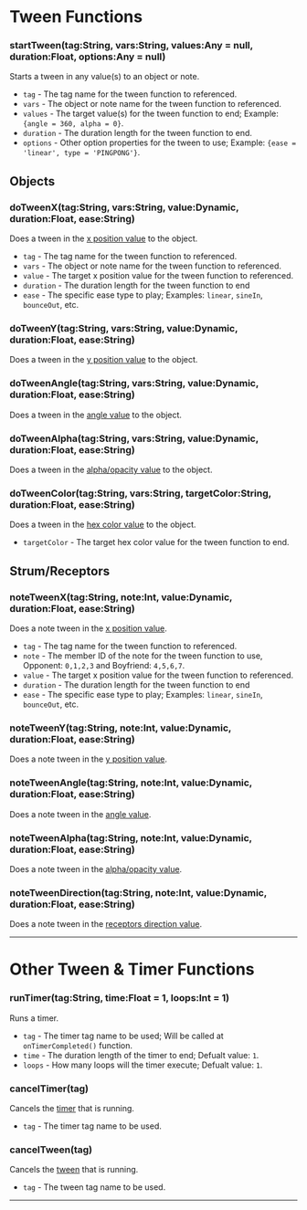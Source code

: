 # Tween Functions
### startTween(tag:String, vars:String, values:Any = null, duration:Float, options:Any = null)
Starts a tween in any value(s) to an object or note.

- `tag` - The tag name for the tween function to referenced.
- `vars` - The object or note name for the tween function to referenced.
- `values` - The target value(s) for the tween function to end; Example: `{angle = 360, alpha = 0}`.
- `duration` - The duration length for the tween function to end.
- `options` - Other option properties for the tween to use; Example: `{ease = 'linear', type = 'PINGPONG'}`.

## Objects
### doTweenX(tag:String, vars:String, value:Dynamic, duration:Float, ease:String)
Does a tween in the <ins>x position value</ins> to the object.

- `tag` - The tag name for the tween function to referenced.
- `vars` - The object or note name for the tween function to referenced.
- `value` - The target x position value for the tween function to referenced.
- `duration` - The duration length for the tween function to end
- `ease` - The specific ease type to play; Examples: `linear`, `sineIn`, `bounceOut`, etc.

### doTweenY(tag:String, vars:String, value:Dynamic, duration:Float, ease:String)
Does a tween in the <ins>y position value</ins> to the object.

### doTweenAngle(tag:String, vars:String, value:Dynamic, duration:Float, ease:String)
Does a tween in the <ins>angle value</ins> to the object.

### doTweenAlpha(tag:String, vars:String, value:Dynamic, duration:Float, ease:String)
Does a tween in the <ins>alpha/opacity value</ins> to the object.

### doTweenColor(tag:String, vars:String, targetColor:String, duration:Float, ease:String)
Does a tween in the <ins>hex color value</ins> to the object.

- `targetColor` - The target hex color value for the tween function to end.

## Strum/Receptors
### noteTweenX(tag:String, note:Int, value:Dynamic, duration:Float, ease:String)
Does a note tween in the <ins>x position value</ins>.

- `tag` - The tag name for the tween function to referenced.
- `note` - The member ID of the note for the tween function to use, Opponent: `0,1,2,3` and Boyfriend: `4,5,6,7`.
- `value` - The target x position value for the tween function to referenced.
- `duration` - The duration length for the tween function to end
- `ease` - The specific ease type to play; Examples: `linear`, `sineIn`, `bounceOut`, etc.

### noteTweenY(tag:String, note:Int, value:Dynamic, duration:Float, ease:String)
Does a note tween in the <ins>y position value</ins>.

### noteTweenAngle(tag:String, note:Int, value:Dynamic, duration:Float, ease:String)
Does a note tween in the <ins>angle value</ins>.

### noteTweenAlpha(tag:String, note:Int, value:Dynamic, duration:Float, ease:String)
Does a note tween in the <ins>alpha/opacity value</ins>.

### noteTweenDirection(tag:String, note:Int, value:Dynamic, duration:Float, ease:String)
Does a note tween in the <ins>receptors direction value</ins>.

***

# Other Tween & Timer Functions
### runTimer(tag:String, time:Float = 1, loops:Int = 1)
Runs a timer.

- `tag` - The timer tag name to be used; Will be called at `onTimerCompleted()` function.
- `time` - The duration length of the timer to end; Defualt value: `1`.
- `loops` - How many loops will the timer execute; Defualt value: `1`.

### cancelTimer(tag)
Cancels the <ins>timer</ins> that is running.

- `tag` - The timer tag name to be used.

### cancelTween(tag)
Cancels the <ins>tween</ins> that is running.

- `tag` - The tween tag name to be used.

***

<!-- # Eases References

<details><summary><b>Options Sub-Parameters:</b></summary>
<p>

- `type` - The type of tween to use, it can choose one of these.
     - `ONESHOT` - Stops and removes itself from its core container when it finishes.
     - `PERSIST` - Stops when it finishes. Unlike `ONESHOT`, this type of tween stays attached to the core container when it finishes.
     - `LOOPING` - Restarts immediately when it finishes
     - `PINGPONG` - Plays tween "hither and thither". This is like `LOOPING`, but every second execution is in reverse direction.
     - `BACKWARD` - Plays tween in reverse direction.
- `ease` - The specific ease type to play; Examples: `linear`, `sineIn`, `bounceOut`, etc.
- `startDelay` - Time to wait before starting this tween, in seconds
- `loopDelay` - Time to wait before this tween is repeated, in seconds. This only applies to `LOOPING` and `PINGPONG`.
- `onUpdate` -
- `onStart` -
- `onComplete` -

</p>
</details> -->

<!-- # Tween Functions for Objects
> **Note**: _If the tween is finished, the `tag` parameter will be called at `onTimerCompleted()` function, this rule is applied to all `tag` parameters._

If you want a complete ease type list, click here to see the list of [Tween Eases](https://api.haxeflixel.com/flixel/tweens/FlxEase.html).

### doTweenX(tag:String, vars:String, value:Dynamic, duration:Float, ease:String)
Does an object tween on the <ins>x position value</ins>.

- `tag` - The tag name for the tween function to use.
- `vars` - The object name for the tween function to use.
- `value` - The target value for the tween function to end.
- `duration` - The duration length for the tween function to end.
- `ease` - The specific ease type to play; Examples: `linear`, `sineIn`, `bounceOut`, etc.

Example: `doTweenX('boyfriendTweeny', 'boyfriend.scale', 1000, 3, 'sineIn')` this will tween the scale at the x axis value of boyfriend from the hit game Friday Night Funkin', same works with `doTweenY()` if you even try <ins>other tweens it will not work</ins>.

### doTweenY(tag:String, vars:String, value:Dynamic, duration:Float, ease:String)
Does an object tween on the <ins>y position value</ins>.

### doTweenAngle(tag:String, vars:String, value:Dynamic, duration:Float, ease:String)
Does an object tween on the <ins>angle position value</ins>.

### doTweenAlpha(tag:String, vars:String, value:Dynamic, duration:Float, ease:String)
Does an object tween on the <ins>alpha/opacity value</ins>.

- `value` - The target value for the tween function to end; Goes from `0` to `1`.

### doTweenZoom(tag:String, vars:String, value:Dynamic, duration:Float, ease:String)
Does an object tween on the <ins>zoom value</ins>.

- `vars` - The camera state to be used can be either: `camGame`, `camHUD`, or `camOther`.

### doTweenColor(tag:String, vars:String, targetColor:String, duration:Float, ease:String)
Does an object tween on the <ins>color value</ins>.

> **Warning**: _If you try to attempted to use the same `tag` name, it will cancel the tween itself._

- `targetColor` - The new hex color value to be set.

***

# Tween Functions for Strum/Receptors
### noteTweenX(tag:String, note:Int, value:Dynamic, duration:Float, ease:String)
Does a note tween on the <ins>x position value</ins>.

- `tag` - The tag name for the tween function to use.
- `note` - The member ID of the note for the tween function to use, Opponent: `0,1,2,3` and Boyfriend: `4,5,6,7`.
- `value` - The target value for the tween function to end.
- `duration` - The duration length for the tween function to end.
- `ease` - The specific ease type to play; Examples: `linear`, `sineIn`, `bounceOut`, etc.

### noteTweenY(tag:String, note:Int, value:Dynamic, duration:Float, ease:String)
Does a note tween on the <ins>y position value</ins>.

### noteTweenAngle(tag:String, note:Int, value:Dynamic, duration:Float, ease:String)
Does a note tween on the <ins>angle position value</ins>.

### noteTweenAlpha(tag:String, note:Int, value:Dynamic, duration:Float, ease:String)
Does a note tween on the <ins>alpha/opacity value</ins>.

### noteTweenDirection(tag:String, note:Int, value:Dynamic, duration:Float, ease:String)
Does a note tween on the <ins>receptors direction value</ins>.

***

# Other Tween/Timer Functions
### runTimer(tag:String, time:Float = 1, loops:Int = 1)
Runs a timer.

- `tag` - The timer tag name to be used; Will be called at `onTimerCompleted()` function.
- `time` - The duration length of the timer to end; Defualt value: `1`.
- `loops` - How many loops will the timer execute; Defualt value: `1`.

### cancelTimer(tag)
Cancels the <ins>timer</ins> that is running.

- `tag` - The timer tag name to be used.

### cancelTween(tag)
Cancels the <ins>tween</ins> that is running.

- `tag` - The tween tag name to be used. -->

<!-- 

/*
source/psychlua/HScript.hx:131: 
*/

corn = { 
     mods/scripts/hstest2.lua:spawnPosY => 100, 
     FlxEase => flixel.tweens.FlxEase, 
     createCallback => Object, 
     CustomSubstate => psychlua.CustomSubstate, 
     removeVar => Object, 
     false => false, 
     setVar => Object, 
     ClientPrefs => backend.ClientPrefs, 
     trace => Object, 
     Conductor => backend.Conductor, 
     null => null, 
     mods/scripts/hstest2.lua:update => Object, 
     Character => objects.Character, 
     mods/scripts/hstest1.lua:update => Object, 
     StringTools => StringTools, 
     FlxRuntimeShader => flixel.addons.display.FlxRuntimeShader, 
     mods/scripts/hstest1.lua:parentLua => FunkinLua, 
     true => true, 
     Paths => backend.Paths, 
     getVar => Object, 
     game => (active: true | visible: true | alive: true | exists: true), 
     FlxTimer => flixel.util.FlxTimer, 
     Alphabet => objects.Alphabet, 
     addHaxeLibrary => Object, 
     FlxG => flixel.FlxG, 
     FlxCamera => flixel.FlxCamera, 
     FlxSprite => flixel.FlxSprite, 
     FlxTween => flixel.tweens.FlxTween, 
     debugPrint => Object, 
     mods/scripts/hstest2.lua:create => Object, 
     mods/scripts/hstest1.lua:create => Object, 
     PlayState => states.PlayState, 
     ShaderFilter => openfl.filters.ShaderFilter, 
     mods/scripts/hstest1.lua:spawnPosX => 770, 
     mods/scripts/hstest2.lua:spawnPosX => 100, 
     mods/scripts/hstest1.lua:spawnPosY => 100 
}

 -->